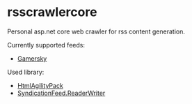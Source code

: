 # rsscrawlercore

Personal asp.net core web crawler for rss content generation.

Currently supported feeds:

* [Gamersky](http://www.gamersky.com)

Used library:

* [HtmlAgilityPack](https://www.nuget.org/packages/HtmlAgilityPack/)
* [SyndicationFeed.ReaderWriter](https://github.com/dotnet/SyndicationFeedReaderWriter)
